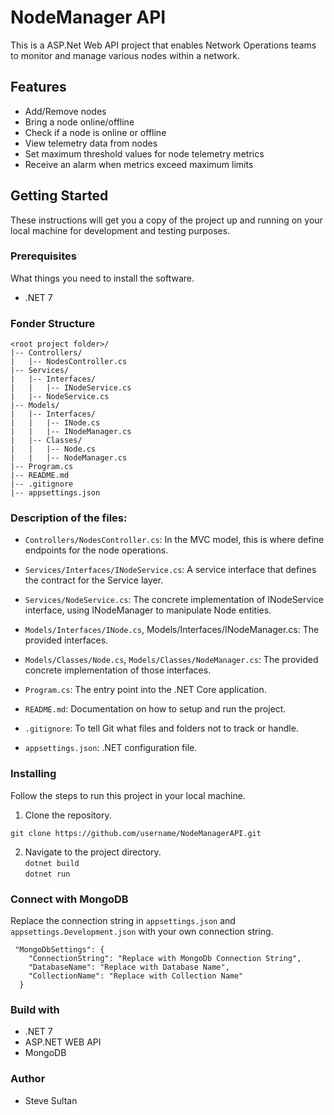 # NodeManager API

This is a ASP.Net Web API project that enables Network Operations teams to monitor and manage various nodes within a network.

## Features

* Add/Remove nodes
* Bring a node online/offline
* Check if a node is online or offline
* View telemetry data from nodes
* Set maximum threshold values for node telemetry metrics
* Receive an alarm when metrics exceed maximum limits

## Getting Started

These instructions will get you a copy of the project up and running on your local machine for development and testing purposes.

### Prerequisites

What things you need to install the software.

* .NET 7

### Fonder Structure

```
<root project folder>/
|-- Controllers/
|   |-- NodesController.cs
|-- Services/
|   |-- Interfaces/
|   |   |-- INodeService.cs
|   |-- NodeService.cs
|-- Models/
|   |-- Interfaces/
|   |   |-- INode.cs
|   |   |-- INodeManager.cs
|   |-- Classes/
|   |   |-- Node.cs
|   |   |-- NodeManager.cs
|-- Program.cs
|-- README.md
|-- .gitignore
|-- appsettings.json

```

### Description of the files:

* `Controllers/NodesController.cs`: In the MVC model, this is where define endpoints for the node operations.

* `Services/Interfaces/INodeService.cs`: A service interface that defines the contract for the Service layer.

* `Services/NodeService.cs`: The concrete implementation of INodeService interface, using INodeManager to manipulate Node entities.

* `Models/Interfaces/INode.cs`, Models/Interfaces/INodeManager.cs: The provided interfaces.

* `Models/Classes/Node.cs`, `Models/Classes/NodeManager.cs`: The provided concrete implementation of those interfaces.

* `Program.cs`: The entry point into the .NET Core application.

* `README.md`: Documentation on how to setup and run the project.

* `.gitignore`: To tell Git what files and folders not to track or handle.

* `appsettings.json`: .NET configuration file.


### Installing

Follow the steps to run this project in your local machine.

1. Clone the repository.

```git clone https://github.com/username/NodeManagerAPI.git```

2. Navigate to the project directory.<br/>
```dotnet build```<br/>
```dotnet run```

### Connect with MongoDB

Replace the connection string in `appsettings.json` and `appsettings.Development.json` with your own connection string.
```
 "MongoDbSettings": {
    "ConnectionString": "Replace with MongoDb Connection String",
    "DatabaseName": "Replace with Database Name",
    "CollectionName": "Replace with Collection Name"
  }
```

### Build with

* .NET 7
* ASP.NET WEB API
* MongoDB

### Author

* Steve Sultan
